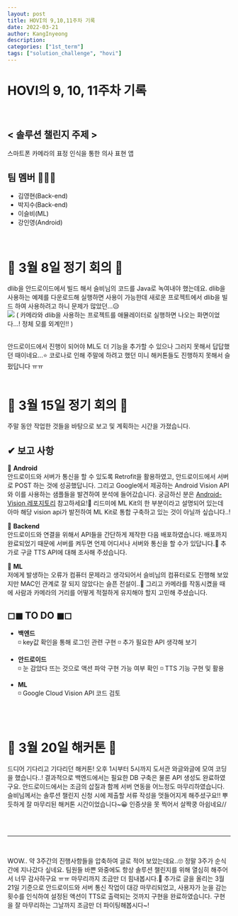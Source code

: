 ```yaml
---
layout: post
title: HOVI의 9,10,11주차 기록
date: 2022-03-21
author: KangInyeong
description:
categories: ["1st_term"]
tags: ["solution_challenge", "hovi"]
---
```


# HOVI의 9, 10, 11주차 기록

<br>

## < 솔루션 챌린지 주제 >
스마트폰 카메라의 표정 인식을 통한 의사 표현 앱

## 팀 멤버 🧑‍🤝‍🧑

-   김영현(Back-end)
-   박지수(Back-end)
-   이슬비(ML)
-   강인영(Android)


<br>

# 🍔 3월 8일 정기 회의 🍔
dlib을 안드로이드에서 빌드 해서 슬비님의 코드를 Java로 녹여내야 했는데요. dlib을 사용하는 예제를 다운로드해 실행하면 사용이 가능한데 새로운 프로젝트에서 dlib을 빌드 하여 사용하려고 하니 문제가 많았던...😥
<br>
![](https://images.velog.io/images/kiyoog02/post/44ddcc4c-49a6-4519-bc43-255f368477ce/image.png) ( 카메라와 dlib을 사용하는 프로젝트를 애뮬레이터로 실행하면 나오는 화면이었다...! 정체 모를 외계인!! )

<br>
안드로이드에서 진행이 되어야 ML도 더 기능을 추가할 수 있으나 그러지 못해서 답답했던 때이네요...⭐ 코로나로 인해 주말에 하려고 했던 미니 해커톤들도 진행하지 못해서 슬펐답니다 ㅠㅠ


<br>
<br>

# 🍟 3월 15일 정기 회의 🍟
주말 동안 작업한 것들을 바탕으로 보고 및 계획하는 시간을 가졌습니다. 

## ✔ 보고 사항 
🚗 **Android**  
안드로이드와 서버가 통신을 할 수 있도록 Retrofit을 활용하였고, 안드로이드에서 서버로 POST 하는 것에 성공했답니다. 그리고 Google에서 제공하는 Android Vision API와 이를 사용하는 샘플들을 발견하여 분석에 들어갔습니다. 궁금하신 분은 [Android-Vision 레포지토리](https://github.com/googlesamples/android-vision) 참고하세요!👻 리드미에 ML Kit의 한 부분이라고 설명되어 있는데 아마 해당 vision api가 발전하여 ML Kit로 통합 구축하고 있는 것이 아닐까 싶습니다..!

🚓 **Backend**  
안드로이드와 연결을 위해서 API들을 간단하게 제작한 다음 배포하였습니다. 배포까지 완료되었기 때문에 서버를 켜두면 언제 어디서나 서버와 통신을 할 수가 있답니다.🎇 추가로 구글 TTS API에 대해 조사해 주셨습니다.

🚕 **ML**  
저에게 발생하는 오류가 컴퓨터 문제라고 생각되어서 슬비님의 컴퓨터로도 진행해 보았지만 MAC인 관계로 잘 되지 않았다는 슬픈 전설이..🐾 그리고 카메라를 작동시켰을 때에 사람과 카메라의 거리를 어떻게 적절하게 유지해야 할지 고민해 주셨습니다. 
<br>  


## ◻◼ TO DO ◼◻
- **백엔드**  
  ◽ key값 확인을 통해 로그인 관련 구현
  ◽ 추가 필요한 API 생각해 보기

- **안드로이드**  
  ◽ 눈 감았다 뜨는 것으로 액션 파악 구현 가능 여부 확인 
  ◽ TTS 기능 구현 및 활용

- **ML**   
  ◽ Google Cloud Vision API 코드 검토


<br>
<br>

# 🌭 3월 20일 해커톤 🌭
드디어 기다리고 기다리던 해커톤! 오후 1시부터 5시까지 도서관 와글와글에 모여 코딩을 했습니다..! 결과적으로 백엔드에서는 필요한 DB 구축은 물론 API 생성도 완료하였구요. 안드로이드에서는 조금의 삽질과 함께 서버 연동을 어느정도 마무리하였습니다. 슬비님께서는 솔루션 챌린지 신청 시에 제출할 서류 작성을 멋들어지게 해주셨구요!! 뿌듯하게 잘 마무리된 해커톤 시간이었습니다~😀 인증샷을 못 찍어서 살짝쿵 아쉽네요//

<br>
<br>

---
<br>

WOW.. 약 3주간의 진행사항들을 압축하여 글로 적어 보았는데요..🙄 정말 3주가 순식간에 지나갔다 싶네요. 팀원들 바쁜 와중에도 항상 솔루션 챌린지를 위해 열심히 해주어서 너무 감사하구요 ㅠㅠ 마무리까지 조금만 더 힘내봅시다.💪 추가로 글을 올리는 3월 21일 기준으로 안드로이드와 서버 통신 작업이 대강 마무리되었고, 사용자가 눈을 감는 횟수를 인식하여 설정된 액션이 TTS로 출력되는 것까지 구현을 완료하였습니다. 구현을 잘 마무리하는 그날까지 조금만 더 파이팅해봅시다~!

